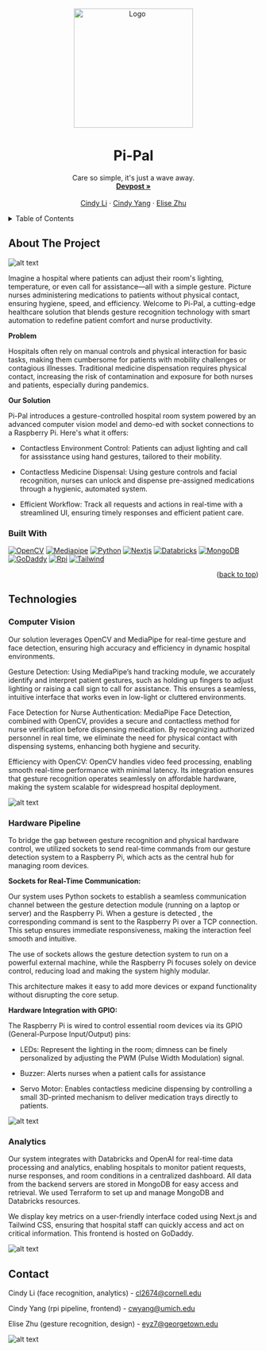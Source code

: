 
<a name="readme-top"></a>
<!-- PROJECT LOGO -->
<br />
<div align="center">
    <img src="pi-pal-text.png" alt="Logo" height="240">

  <h1 align="center">Pi-Pal</h1>

  <p align="center">
    Care so simple, it's just a wave away.
    <br />
    <a href="https://devpost.com/software/pi-pal"><strong>Devpost »</strong></a>
    <br />
    <br />
    <a href="https://www.linkedin.com/in/cindy-li-569a30187/">Cindy Li</a>
    ·
    <a href="https://www.linkedin.com/in/2023cyang/">Cindy Yang</a>
    ·
    <a href="https://www.linkedin.com/in/elise-yz/">Elise Zhu</a>
  </p>
</div>



<!-- TABLE OF CONTENTS -->
<details>
  <summary>Table of Contents</summary>
  <ol>
    <li>
      <a href="#about-the-project">About The Project</a>
      <ul>
        <li><a href="#built-with">Built With</a></li>
      </ul>
    </li>
    <li>
      <a href="#technologies">Technologies</a>
      <ul>
        <li><a href="#roboflow">Roboflow</a></li>
        <li><a href="#streamlit">Streamlit</a></li>
        <li><a href="#matlab">Matlab</a></li>
        <li><a href="#optimizations">Optimizations</a></li>
      </ul>
    </li>
    <li><a href="#contact">Contact</a></li>
    <li><a href="#acknowledgments">Acknowledgments</a></li>
  </ol>
</details>



<!-- ABOUT THE PROJECT -->
## About The Project

![alt text](image.png)

Imagine a hospital where patients can adjust their room's lighting, temperature, or even call for assistance—all with a simple gesture. Picture nurses administering medications to patients without physical contact, ensuring hygiene, speed, and efficiency. Welcome to Pi-Pal, a cutting-edge healthcare solution that blends gesture recognition technology with smart automation to redefine patient comfort and nurse productivity.

**Problem**

Hospitals often rely on manual controls and physical interaction for basic tasks, making them cumbersome for patients with mobility challenges or contagious illnesses.
Traditional medicine dispensation requires physical contact, increasing the risk of contamination and exposure for both nurses and patients, especially during pandemics.

**Our Solution**

Pi-Pal introduces a gesture-controlled hospital room system powered by an advanced computer vision model and demo-ed with socket connections to a Raspberry Pi. Here's what it offers:

- Contactless Environment Control: Patients can adjust lighting and call for assisstance using hand gestures, tailored to their mobility.

- Contactless Medicine Dispensal: Using gesture controls and facial recognition, nurses can unlock and dispense pre-assigned medications through a hygienic, automated system.

- Efficient Workflow: Track all requests and actions in real-time with a streamlined UI, ensuring timely responses and efficient patient care.

### Built With

[![OpenCV][OpenCV]][OpenCV-url]
[![Mediapipe][Mediapipe]][Mediapipe-url]
[![Python][Python]][Python-url]
[![Nextjs][Nextjs]][Nextjs-url]
[![Databricks][Databricks]][Databricks-url]
[![MongoDB][MongoDB]][MongoDB-url]
[![GoDaddy][GoDaddy]][GoDaddy-url]
[![Rpi][Rpi]][Rpi-url]
[![Tailwind][Tailwind]][Tailwind-url]


<p align="right">(<a href="#readme-top">back to top</a>)</p>



<!-- GETTING STARTED -->
## Technologies

### Computer Vision

Our solution leverages OpenCV and MediaPipe for real-time gesture and face detection, ensuring high accuracy and efficiency in dynamic hospital environments.

Gesture Detection: Using MediaPipe’s hand tracking module, we accurately identify and interpret patient gestures, such as holding up fingers to adjust lighting or raising a call sign to call for assistance. This ensures a seamless, intuitive interface that works even in low-light or cluttered environments.

Face Detection for Nurse Authentication: MediaPipe Face Detection, combined with OpenCV, provides a secure and contactless method for nurse verification before dispensing medication. By recognizing authorized personnel in real time, we eliminate the need for physical contact with dispensing systems, enhancing both hygiene and security.

Efficiency with OpenCV: OpenCV handles video feed processing, enabling smooth real-time performance with minimal latency. Its integration ensures that gesture recognition operates seamlessly on affordable hardware, making the system scalable for widespread hospital deployment.

![alt text](image.jpg)

### Hardware Pipeline

To bridge the gap between gesture recognition and physical hardware control, we utilized sockets to send real-time commands from our gesture detection system to a Raspberry Pi, which acts as the central hub for managing room devices.

**Sockets for Real-Time Communication:**

Our system uses Python sockets to establish a seamless communication channel between the gesture detection module (running on a laptop or server) and the Raspberry Pi.
When a gesture is detected , the corresponding command is sent to the Raspberry Pi over a TCP connection. This setup ensures immediate responsiveness, making the interaction feel smooth and intuitive.

The use of sockets allows the gesture detection system to run on a powerful external machine, while the Raspberry Pi focuses solely on device control, reducing load and making the system highly modular.

This architecture makes it easy to add more devices or expand functionality without disrupting the core setup.

**Hardware Integration with GPIO:**

The Raspberry Pi is wired to control essential room devices via its GPIO (General-Purpose Input/Output) pins:

- LEDs: Represent the lighting in the room; dimness can be finely personalized by adjusting the PWM (Pulse Width Modulation) signal.

- Buzzer: Alerts nurses when a patient calls for assistance

- Servo Motor: Enables contactless medicine dispensing by controlling a small 3D-printed mechanism to deliver medication trays directly to patients.

![alt text](image-1.png)

### Analytics

Our system integrates with Databricks and OpenAI for real-time data processing and analytics, enabling hospitals to monitor patient requests, nurse responses, and room conditions in a centralized dashboard. All data from the backend servers are stored in MongoDB for easy access and retrieval. We used Terraform to set up and manage MongoDB and Databricks resources.

We display key metrics on a user-friendly interface coded using Next.js and Tailwind CSS, ensuring that hospital staff can quickly access and act on critical information. This frontend is hosted on GoDaddy.

![alt text](image-4.png)

<!-- CONTACT -->
## Contact

Cindy Li (face recognition, analytics) - cl2674@cornell.edu

Cindy Yang (rpi pipeline, frontend) - cwyang@umich.edu

Elise Zhu (gesture recognition, design) - eyz7@georgetown.edu

![alt text](image-3.png)


<!-- MARKDOWN LINKS & IMAGES -->
<!-- https://www.markdownguide.org/basic-syntax/#reference-style-links -->
[OpenCV]: https://img.shields.io/badge/opencv-5C3EE8?style=for-the-badge&logo=opencv&logoColor=white
[OpenCV-url]: https://opencv.org/
[Mediapipe]: https://img.shields.io/badge/mediapipe-0097A7?style=for-the-badge&logo=mediapipe&logoColor=white
[Mediapipe-url]: https://github.com/google-ai-edge/mediapipe
[Python]: https://img.shields.io/badge/Python-3776AB?style=for-the-badge&logo=python&logoColor=white
[Python-url]: https://www.python.org/
[Nextjs]: https://img.shields.io/badge/Nextjs-000000?style=for-the-badge&logo=Next.js&logoColor=white
[Nextjs-url]: https://nextjs.org/
[Databricks]: https://img.shields.io/badge/databricks-FF3621?style=for-the-badge&logo=Databricks&logoColor=white
[Databricks-url]: https://www.databricks.com/product/open-source
[MongoDB]: https://img.shields.io/badge/MongoDB-47A248?style=for-the-badge&logo=MongoDB&logoColor=white
[MongoDB-url]: https://www.mongodb.com/
[GoDaddy]: https://img.shields.io/badge/GoDaddy-1BDBDB?style=for-the-badge&logo=GoDaddy&logoColor=white
[GoDaddy-url]: https://www.godaddy.com/
[Rpi]: https://img.shields.io/badge/RaspberryPi-A22846?style=for-the-badge&logo=Raspberry-Pi&logoColor=white
[Rpi-url]: https://www.raspberrypi.org/
[Tailwind]: https://img.shields.io/badge/TailwindCSS-06B6D4?style=for-the-badge&logo=Tailwind-CSS&logoColor=white
[Tailwind-url]: https://tailwindcss.com/
